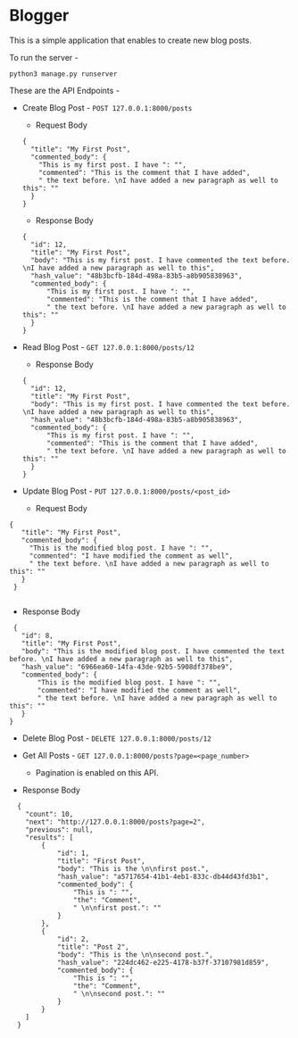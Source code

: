 # Blogger

This is a simple application that enables to create new blog posts.

To run the server -

```python3 manage.py runserver```

These are the API Endpoints -

- Create Blog Post - ```POST 127.0.0.1:8000/posts```
  - Request Body
  ```
  {
    "title": "My First Post",
    "commented_body": {
      "This is my first post. I have ": "",
      "commented": "This is the comment that I have added",
      " the text before. \nI have added a new paragraph as well to this": ""
    }
  }
  ```
  - Response Body
  ```
  {
    "id": 12,
    "title": "My First Post",
    "body": "This is my first post. I have commented the text before. \nI have added a new paragraph as well to this",
    "hash_value": "48b3bcfb-184d-498a-83b5-a8b905838963",
    "commented_body": {
        "This is my first post. I have ": "",
        "commented": "This is the comment that I have added",
        " the text before. \nI have added a new paragraph as well to this": ""
    }
  }
  ```

- Read Blog Post - ```GET 127.0.0.1:8000/posts/12```
  
  - Response Body
  ```
  {
    "id": 12,
    "title": "My First Post",
    "body": "This is my first post. I have commented the text before. \nI have added a new paragraph as well to this",
    "hash_value": "48b3bcfb-184d-498a-83b5-a8b905838963",
    "commented_body": {
        "This is my first post. I have ": "",
        "commented": "This is the comment that I have added",
        " the text before. \nI have added a new paragraph as well to this": ""
    }
  }
  ```

- Update Blog Post - ```PUT 127.0.0.1:8000/posts/<post_id>```
  
  - Request Body
 
 ```
{
    "title": "My First Post",
    "commented_body": {
      "This is the modified blog post. I have ": "",
      "commented": "I have modified the comment as well",
      " the text before. \nI have added a new paragraph as well to this": ""
    }
  }
  
 ```
  
  - Response Body
  
 ```
  {
    "id": 8,
    "title": "My First Post",
    "body": "This is the modified blog post. I have commented the text before. \nI have added a new paragraph as well to this",
    "hash_value": "6966ea60-14fa-43de-92b5-5908df378be9",
    "commented_body": {
        "This is the modified blog post. I have ": "",
        "commented": "I have modified the comment as well",
        " the text before. \nI have added a new paragraph as well to this": ""
    }
}
```


- Delete Blog Post - ```DELETE 127.0.0.1:8000/posts/12```


- Get All Posts - ```GET 127.0.0.1:8000/posts?page=<page_number>```
  - Pagination is enabled on this API. 

- Response Body
```
  {
    "count": 10,
    "next": "http://127.0.0.1:8000/posts?page=2",
    "previous": null,
    "results": [
        {
            "id": 1,
            "title": "First Post",
            "body": "This is the \n\nfirst post.",
            "hash_value": "a5717654-41b1-4eb1-833c-db44d43fd3b1",
            "commented_body": {
                "This is ": "",
                "the": "Comment",
                " \n\nfirst post.": ""
            }
        },
        {
            "id": 2,
            "title": "Post 2",
            "body": "This is the \n\nsecond post.",
            "hash_value": "224dc462-e225-4178-b37f-37107981d859",
            "commented_body": {
                "This is ": "",
                "the": "Comment",
                " \n\nsecond post.": ""
            }
        }
    ]
  }
  ```
